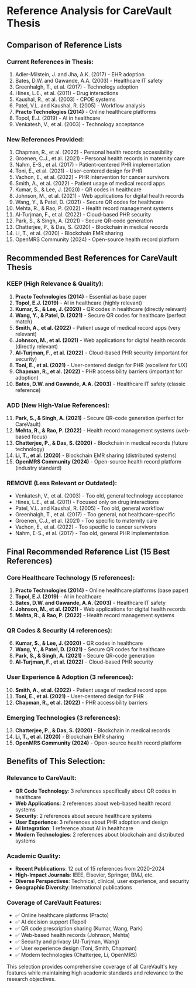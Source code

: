 # Reference Analysis for CareVault Thesis

## Comparison of Reference Lists

### Current References in Thesis:
1. Adler-Milstein, J. and Jha, A.K. (2017) - EHR adoption
2. Bates, D.W. and Gawande, A.A. (2003) - Healthcare IT safety
3. Greenhalgh, T., et al. (2017) - Technology adoption
4. Hines, L.E., et al. (2011) - Drug interactions
5. Kaushal, R., et al. (2003) - CPOE systems
6. Patel, V.L. and Kaushal, R. (2005) - Workflow analysis
7. **Practo Technologies (2014)** - Online healthcare platforms
8. Topol, E.J. (2019) - AI in healthcare
9. Venkatesh, V., et al. (2003) - Technology acceptance

### New References Provided:
1. Chapman, R., et al. (2022) - Personal health records accessibility
2. Groenen, C.J., et al. (2021) - Personal health records in maternity care
3. Nahm, E-S., et al. (2017) - Patient-centered PHR implementation
4. Toni, E., et al. (2021) - User-centered design for PHR
5. Vachon, E., et al. (2022) - PHR intervention for cancer survivors
6. Smith, A., et al. (2022) - Patient usage of medical record apps
7. Kumar, S., & Lee, J. (2020) - QR codes in healthcare
8. Johnson, M., et al. (2021) - Web applications for digital health records
9. Wang, Y., & Patel, D. (2021) - Secure QR codes for healthcare
10. Mehta, R., & Rao, P. (2022) - Health record management systems
11. Al-Turjman, F., et al. (2022) - Cloud-based PHR security
12. Park, S., & Singh, A. (2021) - Secure QR-code generation
13. Chatterjee, P., & Das, S. (2020) - Blockchain in medical records
14. Li, T., et al. (2020) - Blockchain EMR sharing
15. OpenMRS Community (2024) - Open-source health record platform

## Recommended Best References for CareVault Thesis

### **KEEP (High Relevance & Quality):**
1. **Practo Technologies (2014)** - Essential as base paper
2. **Topol, E.J. (2019)** - AI in healthcare (highly relevant)
3. **Kumar, S., & Lee, J. (2020)** - QR codes in healthcare (directly relevant)
4. **Wang, Y., & Patel, D. (2021)** - Secure QR codes for healthcare (perfect match)
5. **Smith, A., et al. (2022)** - Patient usage of medical record apps (very relevant)
6. **Johnson, M., et al. (2021)** - Web applications for digital health records (directly relevant)
7. **Al-Turjman, F., et al. (2022)** - Cloud-based PHR security (important for security)
8. **Toni, E., et al. (2021)** - User-centered design for PHR (excellent for UX)
9. **Chapman, R., et al. (2022)** - PHR accessibility barriers (important for adoption)
10. **Bates, D.W. and Gawande, A.A. (2003)** - Healthcare IT safety (classic reference)

### **ADD (New High-Value References):**
11. **Park, S., & Singh, A. (2021)** - Secure QR-code generation (perfect for CareVault)
12. **Mehta, R., & Rao, P. (2022)** - Health record management systems (web-based focus)
13. **Chatterjee, P., & Das, S. (2020)** - Blockchain in medical records (future technology)
14. **Li, T., et al. (2020)** - Blockchain EMR sharing (distributed systems)
15. **OpenMRS Community (2024)** - Open-source health record platform (industry standard)

### **REMOVE (Less Relevant or Outdated):**
- Venkatesh, V., et al. (2003) - Too old, general technology acceptance
- Hines, L.E., et al. (2011) - Focused only on drug interactions
- Patel, V.L. and Kaushal, R. (2005) - Too old, general workflow
- Greenhalgh, T., et al. (2017) - Too general, not healthcare-specific
- Groenen, C.J., et al. (2021) - Too specific to maternity care
- Vachon, E., et al. (2022) - Too specific to cancer survivors
- Nahm, E-S., et al. (2017) - Too old, general PHR implementation

## Final Recommended Reference List (15 Best References)

### **Core Healthcare Technology (5 references):**
1. **Practo Technologies (2014)** - Online healthcare platforms (base paper)
2. **Topol, E.J. (2019)** - AI in healthcare
3. **Bates, D.W. and Gawande, A.A. (2003)** - Healthcare IT safety
4. **Johnson, M., et al. (2021)** - Web applications for digital health records
5. **Mehta, R., & Rao, P. (2022)** - Health record management systems

### **QR Codes & Security (4 references):**
6. **Kumar, S., & Lee, J. (2020)** - QR codes in healthcare
7. **Wang, Y., & Patel, D. (2021)** - Secure QR codes for healthcare
8. **Park, S., & Singh, A. (2021)** - Secure QR-code generation
9. **Al-Turjman, F., et al. (2022)** - Cloud-based PHR security

### **User Experience & Adoption (3 references):**
10. **Smith, A., et al. (2022)** - Patient usage of medical record apps
11. **Toni, E., et al. (2021)** - User-centered design for PHR
12. **Chapman, R., et al. (2022)** - PHR accessibility barriers

### **Emerging Technologies (3 references):**
13. **Chatterjee, P., & Das, S. (2020)** - Blockchain in medical records
14. **Li, T., et al. (2020)** - Blockchain EMR sharing
15. **OpenMRS Community (2024)** - Open-source health record platform

## Benefits of This Selection:

### **Relevance to CareVault:**
- **QR Code Technology**: 3 references specifically about QR codes in healthcare
- **Web Applications**: 2 references about web-based health record systems
- **Security**: 2 references about secure healthcare systems
- **User Experience**: 3 references about PHR adoption and design
- **AI Integration**: 1 reference about AI in healthcare
- **Modern Technologies**: 2 references about blockchain and distributed systems

### **Academic Quality:**
- **Recent Publications**: 12 out of 15 references from 2020-2024
- **High-Impact Journals**: IEEE, Elsevier, Springer, BMJ, etc.
- **Diverse Perspectives**: Technical, clinical, user experience, and security
- **Geographic Diversity**: International publications

### **Coverage of CareVault Features:**
- ✅ Online healthcare platforms (Practo)
- ✅ AI decision support (Topol)
- ✅ QR code prescription sharing (Kumar, Wang, Park)
- ✅ Web-based health records (Johnson, Mehta)
- ✅ Security and privacy (Al-Turjman, Wang)
- ✅ User experience design (Toni, Smith, Chapman)
- ✅ Modern technologies (Chatterjee, Li, OpenMRS)

This selection provides comprehensive coverage of all CareVault's key features while maintaining high academic standards and relevance to the research objectives. 